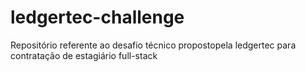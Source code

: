# ledgertec-challenge
Repositório referente ao desafio técnico propostopela ledgertec para contratação de estagiário full-stack
